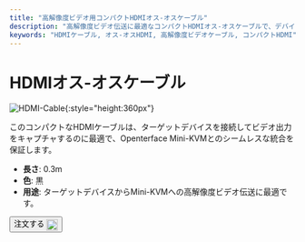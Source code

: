 ```yaml
---
title: "高解像度ビデオ用コンパクトHDMIオス-オスケーブル"
description: "高解像度ビデオ伝送に最適なコンパクトHDMIオス-オスケーブルで、デバイスをシームレスに接続します。"
keywords: "HDMIケーブル, オス-オスHDMI, 高解像度ビデオケーブル, コンパクトHDMI"
---
```


# HDMIオス-オスケーブル

![HDMI-Cable](https://assets.openterface.com/images/product/part/OP-03-CABLE30-HDMI.jpg){:style="height:360px"}

このコンパクトなHDMIケーブルは、ターゲットデバイスを接続してビデオ出力をキャプチャするのに最適で、Openterface Mini-KVMとのシームレスな統合を保証します。

- **長さ**: 0.3m
- **色**: 黒
- **用途**: ターゲットデバイスからMini-KVMへの高解像度ビデオ伝送に最適です。

<button class="md-button" onclick="window.location.href='https://shop.techxartisan.com/products/hdmi-male-to-male-cable'"> 注文する <img src="https://assets.openterface.com/images/trademark/txa.svg" alt="TxA Shop" style="vertical-align: middle; height: 20px;"></button>